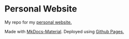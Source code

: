 # Personal Website

My repo for my [personal website.](https://Scarvy.github.io)

Made with [MkDocs-Material](https://squidfunk.github.io/mkdocs-material/). Deployed using [Github Pages.](https://pages.github.com/)
